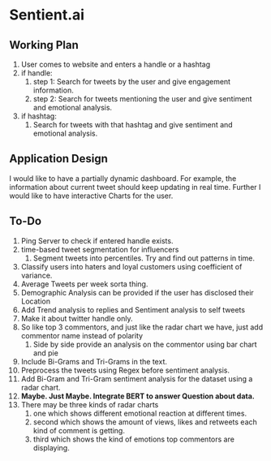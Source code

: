 # Sentient.ai
## Working Plan
1. User comes to website and enters a handle or a hashtag
2. if handle:
   1. step 1: Search for tweets by the user and give engagement information.
   2. step 2: Search for tweets mentioning the user and give sentiment and emotional analysis.
3. if hashtag:
   1. Search for tweets with that hashtag and give sentiment and emotional analysis.

## Application Design
I would like to have a partially dynamic dashboard. For example, the information about current tweet should keep
updating in real time. Further I would like to have interactive Charts for the user.


## To-Do
1. Ping Server to check if entered handle exists.
2. time-based tweet segmentation for influencers
   1. Segment tweets into percentiles. Try and find out patterns in time.
3. Classify users into haters and loyal customers using coefficient of variance.
4. Average Tweets per week sorta thing.
5. Demographic Analysis can be provided if the user has disclosed their Location
6. Add Trend analysis to replies and Sentiment analysis to self tweets
7. Make it about twitter handle only.
8. So like top 3 commentors, and just like the radar chart we have, just add commentor name instead of polarity
   1. Side by side provide an analysis on the commentor using bar chart and pie
9. Include Bi-Grams and Tri-Grams in the text.
10. Preprocess the tweets using Regex before sentiment analysis.
11. Add Bi-Gram and Tri-Gram sentiment analysis for the dataset using a radar chart.
12. **Maybe. Just Maybe. Integrate BERT to answer Question about data.**
13. There may be three kinds of radar charts
    1. one which shows different emotional reaction at different times.
    2. second which shows the amount of views, likes and retweets each kind of comment is getting.
    3. third which shows the kind of emotions top commentors are displaying.